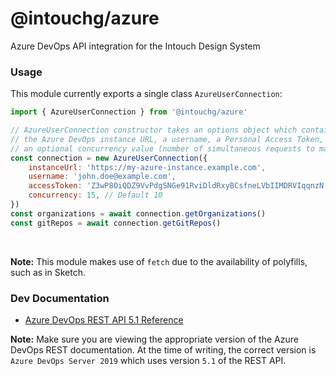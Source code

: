 # @intouchg/azure

Azure DevOps API integration for the Intouch Design System
<br>



### Usage

This module currently exports a single class `AzureUserConnection`:

```js
import { AzureUserConnection } from '@intouchg/azure'

// AzureUserConnection constructor takes an options object which contains
// the Azure DevOps instance URL, a username, a Personal Access Token, and
// an optional concurrency value (number of simultaneous requests to make)
const connection = new AzureUserConnection({
    instanceUrl: 'https://my-azure-instance.example.com',
    username: 'john.doe@example.com',
    accessToken: 'Z3wP8OiQDZ9VvPdgSNGe91RviDldRxyBCsfneLVbIIMDRVIqqnzN',
    concurrency: 15, // Default 10
})
const organizations = await connection.getOrganizations()
const gitRepos = await connection.getGitRepos()
```
<br>

**Note:** This module makes use of `fetch` due to the availability of polyfills, such as in Sketch.
<br>



### Dev Documentation

* [Azure DevOps REST API 5.1 Reference](https://docs.microsoft.com/en-us/rest/api/azure/devops/core/?view=azure-devops-rest-5.1)

**Note:** Make sure you are viewing the appropriate version of the Azure DevOps REST documentation. At the time of writing, the correct version is `Azure DevOps Server 2019` which uses version `5.1` of the REST API.
<br>
